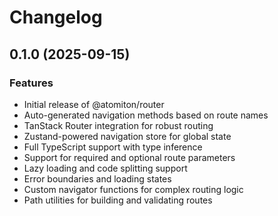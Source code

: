 # Changelog

## 0.1.0 (2025-09-15)

### Features

- Initial release of @atomiton/router
- Auto-generated navigation methods based on route names
- TanStack Router integration for robust routing
- Zustand-powered navigation store for global state
- Full TypeScript support with type inference
- Support for required and optional route parameters
- Lazy loading and code splitting support
- Error boundaries and loading states
- Custom navigator functions for complex routing logic
- Path utilities for building and validating routes
